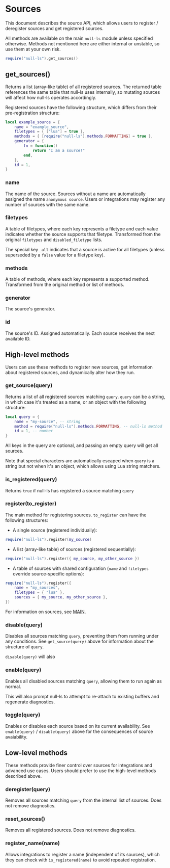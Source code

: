 # Sources

This document describes the source API, which allows users to register /
deregister sources and get registered sources.

All methods are available on the main `null-ls` module unless specified
otherwise. Methods not mentioned here are either internal or unstable, so use
them at your own risk.

```lua
require("null-ls").get_sources()
```

## get_sources()

Returns a list (array-like table) of all registered sources. The returned table
references the same table that null-ls uses internally, so mutating sources will
affect how null-ls operates accordingly.

Registered sources have the following structure, which differs from their
pre-registration structure:

```lua
local example_source = {
    name = "example_source",
    filetypes = { ["lua"] = true },
    methods = { [require("null-ls").methods.FORMATTING] = true },
    generator = {
        fn = function()
            return "I am a source!"
        end,
    },
    id = 1,
}
```

### name

The name of the source. Sources without a name are automatically assigned the
name `anonymous source`. Users or integrations may register any number of
sources with the same name.

### filetypes

A table of filetypes, where each key represents a filetype and each value
indicates whether the source supports that filetype. Transformed from the
original `filetypes` and `disabled_filetype` lists.

The special key `_all` indicates that a source is active for all filetypes
(unless superseded by a `false` value for a filetype key).

### methods

A table of methods, where each key represents a supported method. Transformed
from the original method or list of methods.

### generator

The source's generator.

### id

The source's ID. Assigned automatically. Each source receives the next available
ID.

## High-level methods

Users can use these methods to register new sources, get information about
registered sources, and dynamically alter how they run.

### get_source(query)

Returns a list of all registered sources matching `query`. `query` can be a
string, in which case it's treated as a name, or an object with the following
structure:

```lua
local query = {
    name = "my-source", -- string
    method = require("null-ls").methods.FORMATTING, -- null-ls method
    id = 1, -- number
}
```

All keys in the query are optional, and passing an empty query will get
all sources.

Note that special characters are automatically escaped when `query` is a string
but not when it's an object, which allows using Lua string matchers.

### is_registered(query)

Returns `true` if null-ls has registered a source matching `query`

### register(to_register)

The main method for registering sources. `to_register` can have the following
structures:

- A single source (registered individually):

```lua
require("null-ls").register(my_source)
```

- A list (array-like table) of sources (registered sequentially):

```lua
require("null-ls").register({ my_source, my_other_source })
```

- A table of sources with shared configuration (`name` and `filetypes` override
  source-specific options):

```lua
require("null-ls").register({
    name = "my_sources",
    filetypes = { "lua" },
    sources = { my_source, my_other_source },
})
```

For information on sources, see [MAIN](MAIN.md).

### disable(query)

Disables all sources matching `query`, preventing them from running under any
conditions. See `get_source(query)` above for information about the structure of
`query`.

`disable(query)` will also

### enable(query)

Enables all disabled sources matching `query`, allowing them to run again as
normal.

This will also prompt null-ls to attempt to re-attach to existing buffers and
regenerate diagnostics.

### toggle(query)

Enables or disables each source based on its current availability. See
`enable(query)` / `disable(query)` above for the consequences of source
avaiability.

## Low-level methods

These methods provide finer control over sources for integrations and advanced
use cases. Users should prefer to use the high-level methods described above.

### deregister(query)

Removes all sources matching `query` from the internal list of sources. Does not
remove diagnostics.

### reset_sources()

Removes all registered sources. Does not remove diagnostics.

### register_name(name)

Allows integrations to register a name (independent of its sources), which they
can check with `is_registered(name)` to avoid repeated registration.
